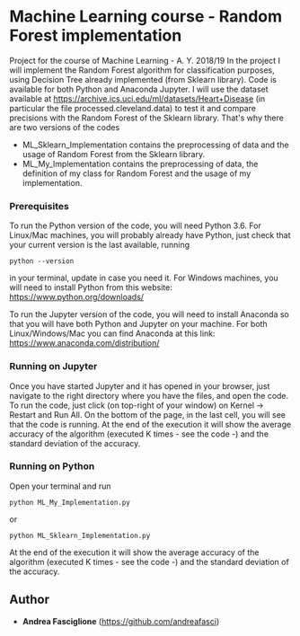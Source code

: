# Machine Learning course - Random Forest implementation

Project for the course of Machine Learning - A. Y. 2018/19
In the project I will implement the Random Forest algorithm for classification purposes, using Decision Tree already implemented (from Sklearn library).
Code is available for both Python and Anaconda Jupyter.
I will use the dataset available at https://archive.ics.uci.edu/ml/datasets/Heart+Disease (in particular the file processed.cleveland.data) to test it and compare precisions with the Random Forest of the Sklearn library. 
That's why there are two versions of the codes
- ML_Sklearn_Implementation contains the preprocessing of data and the usage of Random Forest from the Sklearn library.
- ML_My_Implementation contains the preprocessing of data, the definition of my class for Random Forest and the usage of my implementation.

### Prerequisites

To run the Python version of the code, you will need Python 3.6. 
For Linux/Mac machines, you will probably already have Python, just check that your current version is the last available, running 
```
python --version
```
in your terminal, update in case you need it.
For Windows machines, you will need to install Python from this website: https://www.python.org/downloads/

To run the Jupyter version of the code, you will need to install Anaconda so that you will have both Python and Jupyter on your machine.
For both Linux/Windows/Mac you can find Anaconda at this link: https://www.anaconda.com/distribution/

### Running on Jupyter

Once you have started Jupyter and it has opened in your browser, just navigate to the right directory where you have the files, and open the code.
To run the code, just click (on top-right of your window) on Kernel -> Restart and Run All.
On the bottom of the page, in the last cell, you will see that the code is running. 
At the end of the execution it will show the average accuracy of the algorithm (executed K times - see the code -) and the standard deviation of the accuracy.

### Running on Python

Open your terminal and run

```
python ML_My_Implementation.py
```
or

```
python ML_Sklearn_Implementation.py
```
At the end of the execution it will show the average accuracy of the algorithm (executed K times - see the code -) and the standard deviation of the accuracy.


## Author

* **Andrea Fasciglione** (https://github.com/andreafasci)
